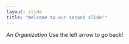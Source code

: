 ```yaml
---
layout: slide
title: "Welcome to our second slide!"
---
```

*An Organization*
Use the left arrow to go back!
